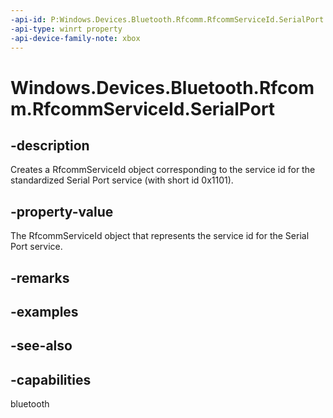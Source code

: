```yaml
---
-api-id: P:Windows.Devices.Bluetooth.Rfcomm.RfcommServiceId.SerialPort
-api-type: winrt property
-api-device-family-note: xbox
---
```


<!-- Property syntax
public Windows.Devices.Bluetooth.Rfcomm.RfcommServiceId SerialPort { get; }
-->

# Windows.Devices.Bluetooth.Rfcomm.RfcommServiceId.SerialPort

## -description
Creates a RfcommServiceId object corresponding to the service id for the standardized Serial Port service (with short id 0x1101).

## -property-value
The RfcommServiceId object that represents the service id for the Serial Port service.

## -remarks

## -examples

## -see-also

## -capabilities
bluetooth
